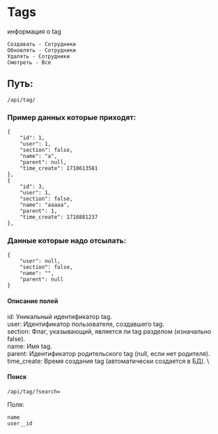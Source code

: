 # Tags

информация о tag

    Создавать - Сотрудники
    Обновлять - Сотрудники
    Удалять - Сотрудники
    Смотреть - Все

## Путь:

    /api/tag/

### Пример данных которые приходят:

    {
        "id": 1,
        "user": 1,
        "section": false,
        "name": "a",
        "parent": null,
        "time_create": 1718613581
    },
    {
        "id": 3,
        "user": 1,
        "section": false,
        "name": "aaaaa",
        "parent": 1,
        "time_create": 1718881237
    },

### Данные которые надо отсылать:

    {
        "user": null,
        "section": false,
        "name": "",
        "parent": null
    }

#### Описание полей

id: Уникальный идентификатор tag. \
user: Идентификатор пользователя, создавшего tag. \
section: Флаг, указывающий, является ли tag разделом (изначально false). \
name: Имя tag. \
parent: Идентификатор родительского tag (null, если нет родителя). \
time_create: Время создания tag (автоматически создается в БД). \

#### Поиск

    /api/tag/?search=

Поля:

    name 
    user__id
